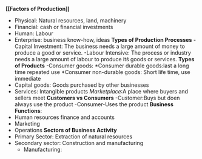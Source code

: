 **[[Factors of Production]]** 
- Physical: Natural resources, land, machinery
- Financial: cash or financial investments
- Human: Labour
- Enterprise: business know-how, ideas
**Types of Production Processes**
-Capital Investment: The business needs a large amount of money to produce a good or service.
-Labour Intensive: The process or industry needs a large amount of labour to produce itś goods or services.
**Types of Products**
-Consumer goods:
	*Consumer durable goods:last a long time repeated use
	*Consumer non-durable goods: Short life time, use immediate
- Capital goods: Goods purchased by other businesses
- Services: Intangible products
*Marketplace*:A place where buyers and sellers meet
**Customers vs Consumers**
-Customer:Buys but doen always use the product
-Consumer-Uses the product
**Business Functions**:
- Human resources
finance and accounts
- Marketing
- Operations
**Sectors of Business Activity**
- Primary Sector: Extraction of natural resources
- Secondary sector: Construction and manufacturing
	* Manufacturing:

 
<!--stackedit_data:
eyJoaXN0b3J5IjpbLTE5NTkxNzY5NDhdfQ==
-->